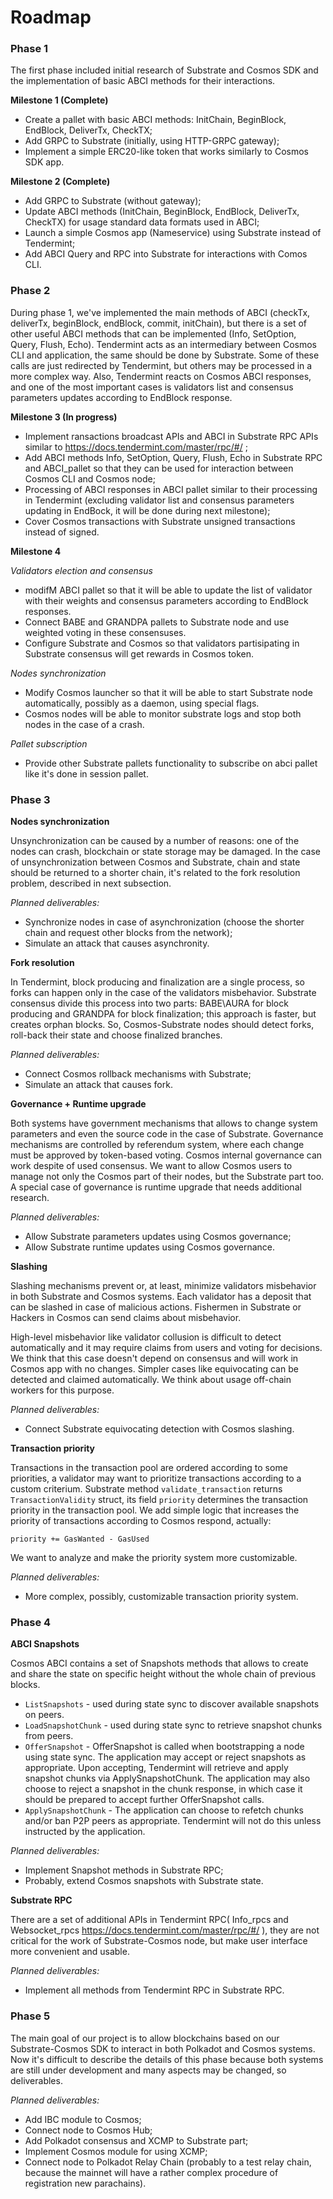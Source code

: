 # Roadmap

### Phase 1

The first phase included initial research of Substrate and Cosmos SDK and the implementation of basic ABCI methods for their interactions.

**Milestone 1 (Complete)**

- Create a pallet with basic ABCI methods: InitChain, BeginBlock, EndBlock, DeliverTx, CheckTX;
- Add GRPC to Substrate (initially, using HTTP-GRPC gateway);
- Implement a simple ERC20-like token that works similarly to Cosmos SDK app.

**Milestone 2 (Complete)**

-  Add GRPC to Substrate (without gateway);
- Update ABCI methods (InitChain, BeginBlock, EndBlock, DeliverTx, CheckTX) for usage standard data formats used in ABCI;
- Launch a simple Cosmos app (Nameservice) using Substrate instead of Tendermint;
- Add  ABCI Query and RPC into Substrate for interactions with Comos CLI.

### Phase 2

During phase 1, we've implemented the main methods of ABCI (checkTx, deliverTx, beginBlock, endBlock, commit, initChain), but there is a set of other useful ABCI methods that can be implemented (Info, SetOption, Query, Flush, Echo). Tendermint acts as an intermediary between Cosmos CLI and application, the same should be done by Substrate. Some of these calls are just redirected by Tendermint, but others may be processed in a more complex way. Also, Tendermint reacts on Cosmos ABCI responses, and one of the most important cases is validators list and consensus parameters updates according to EndBlock response.

**Milestone 3 (In progress)**

- Implement ransactions broadcast APIs and ABCI in Substrate RPC APIs similar to https://docs.tendermint.com/master/rpc/#/ ;
- Add ABCI methods Info, SetOption, Query, Flush, Echo in Substrate RPC and ABCI_pallet so that they can be used for interaction between Cosmos CLI and Cosmos node;
- Processing of ABCI responses in ABCI pallet similar to their processing in Tendermint (excluding validator list and consensus parameters updating in EndBock, it will be done during next milestone);
- Cover Cosmos transactions with Substrate unsigned transactions instead of signed.

**Milestone 4**

*Validators election and consensus*

- modifM ABCI pallet so that it will be able to update the list of validator with their weights and consensus parameters according to EndBlock responses.
- Connect BABE and GRANDPA pallets to Substrate node and use weighted voting in these consensuses.
- Configure Substrate and Cosmos so that validators partisipating in Substrate consensus will get rewards in Cosmos token.

*Nodes synchronization*

- Modify Cosmos launcher so that it will be able to start Substrate node automatically, possibly as a daemon, using special flags.
- Cosmos nodes will be able to monitor substrate logs and stop both nodes in the case of a crash.

*Pallet subscription*

- Provide other Substrate pallets functionality to subscribe on abci pallet like it's done in session pallet.

### Phase 3

**Nodes synchronization**

Unsynchronization can be caused by a number of reasons: one of the nodes can crash, blockchain or state storage may be damaged.  In the case of unsynchronization between Cosmos and Substrate, chain and state should be returned to a shorter chain, it's related to the fork resolution problem, described in next subsection. 

*Planned deliverables:*
- Synchronize nodes in case of asynchronization (choose the shorter chain and request other blocks from the network);
- Simulate an attack that causes asynchronity.

**Fork resolution**

In Tendermint, block producing and finalization are a single process, so forks can happen only in the case of the validators misbehavior. Substrate consensus divide this process into two parts: BABE\AURA for block producing and GRANDPA for block finalization; this approach is faster, but creates orphan blocks. So, Cosmos-Substrate nodes should detect forks, roll-back their state and choose finalized branches.  

*Planned deliverables:*
- Connect Cosmos rollback mechanisms with Substrate;
- Simulate an attack that causes fork.
	
**Governance + Runtime upgrade**

Both systems have government mechanisms that allows to change system parameters and even the source code in the case of Substrate. Governance mechanisms are controlled by referendum system, where each change must be approved by token-based voting. Cosmos internal governance can work despite of used consensus. We want to allow Cosmos users to manage not only the Cosmos part of their nodes, but the Substrate part too. A special case of governance is runtime upgrade that needs additional research.

*Planned deliverables:*
- Allow Substrate parameters updates using Cosmos governance;
- Allow Substrate runtime updates using Cosmos governance.

**Slashing**

Slashing mechanisms prevent or, at least, minimize validators misbehavior in both Substrate and Cosmos systems. Each validator has a deposit that can be slashed in case of malicious actions. Fishermen in Substrate or Hackers in Cosmos can send claims about misbehavior. 

High-level misbehavior like validator collusion is difficult to detect automatically and it may require claims from users and voting for decisions. We think that this case doesn't depend on consensus and will work in Cosmos app with no changes. Simpler cases like equivocating can be detected and claimed automatically. We think about usage off-chain workers for this purpose.

*Planned deliverables:*
- Connect Substrate equivocating detection with Cosmos slashing.

**Transaction priority**

Transactions in the transaction pool are ordered according to some priorities, a validator may want to prioritize transactions according to a custom criterium.
Substrate method `validate_transaction` returns `TransactionValidity` struct, its field `priority` determines the transaction priority in the transaction pool. We add simple logic that increases the priority of transactions according to Cosmos respond, actually:

`priority += GasWanted - GasUsed`

We want to analyze and make the priority system more customizable.

*Planned deliverables:*
- More complex, possibly, customizable transaction priority system.

### Phase 4
**ABCI Snapshots**

Cosmos ABCI contains a set of Snapshots methods that allows to create and share the state on specific height without the whole chain of previous blocks.
- `ListSnapshots` - used during state sync to discover available snapshots on peers.
- `LoadSnapshotChunk` - used during state sync to retrieve snapshot chunks from peers.
- `OfferSnapshot` - OfferSnapshot is called when bootstrapping a node using state sync. The application may accept or reject snapshots as appropriate. Upon accepting, Tendermint will retrieve and apply snapshot chunks via ApplySnapshotChunk. The application may also choose to reject a snapshot in the chunk response, in which case it should be prepared to accept further OfferSnapshot calls.
- `ApplySnapshotChunk` - The application can choose to refetch chunks and/or ban P2P peers as appropriate. Tendermint will not do this unless instructed by the application.

*Planned deliverables:*
- Implement Snapshot methods in Substrate RPC;
- Probably, extend Cosmos snapshots with Substrate state.

**Substrate RPC**

There are a set of additional APIs in Tendermint RPC( Info_rpcs and Websocket_rpcs https://docs.tendermint.com/master/rpc/#/ ), they are not critical for the work of Substrate-Cosmos node, but make user interface more convenient and usable.

*Planned deliverables:*
- Implement all methods from Tendermint RPC in Substrate RPC.

### Phase 5
The main goal of our project is to allow blockchains based on our Substrate-Cosmos SDK to interact in both Polkadot and Cosmos systems. Now it's difficult to describe the details of this phase because both systems are still under development and many aspects may be changed, so deliverables.

*Planned deliverables:*
- Add IBC module to Cosmos;
- Connect node to Cosmos Hub;
- Add Polkadot consensus and XCMP to Substrate part;
- Implement Cosmos module for using XCMP;
- Connect node to Polkadot Relay Chain (probably to a test relay chain, because the mainnet will have a rather complex procedure of registration new parachains).